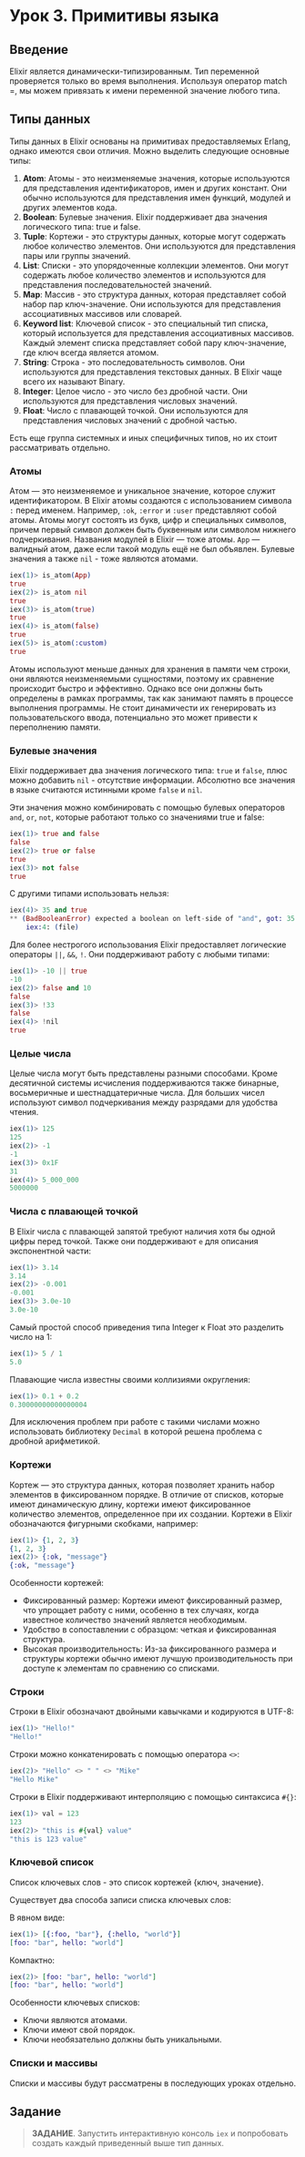 # Урок 3. Примитивы языка

## Введение

Elixir является динамически-типизированным. Тип переменной проверяется только во время выполнения.
Используя оператор match =, мы можем привязать к имени переменной значение любого типа.

## Типы данных

Типы данных в Elixir основаны на примитивах предоставляемых Erlang, однако имеются свои отличия.
Можно выделить следующие основные типы:

1. **Atom**: Атомы - это неизменяемые значения, которые используются для представления идентификаторов, имен и других констант. Они обычно используются для представления имен функций, модулей и других элементов кода.
2. **Boolean**: Булевые значения. Elixir поддерживает два значения логического типа: true и false.
3. **Tuple**: Кортежи - это структуры данных, которые могут содержать любое количество элементов. Они используются для представления пары или группы значений.
4. **List**: Списки - это упорядоченные коллекции элементов. Они могут содержать любое количество элементов и используются для представления последовательностей значений.
5. **Map**: Массив - это структура данных, которая представляет собой набор пар ключ-значение. Они используются для представления ассоциативных массивов или словарей.
6. **Keyword list**: Ключевой список - это специальный тип списка, который используется для представления ассоциативных массивов. Каждый элемент списка представляет собой пару ключ-значение, где ключ всегда является атомом.
7. **String**: Строка - это последовательность символов. Они используются для представления текстовых данных. В Elixir чаще всего их называют Binary.
8. **Integer**: Целое число - это число без дробной части. Они используются для представления числовых значений.
9. **Float**: Число с плавающей точкой. Они используются для представления числовых значений с дробной частью.

Есть еще группа системных и иных специфичных типов, но их стоит рассматривать отдельно.

###  Атомы

Атом — это неизменяемое и уникальное значение, которое служит идентификатором. 
В Elixir атомы создаются с использованием символа `:` перед именем. Например, `:ok`, `:error` и `:user` представляют собой атомы. 
Атомы могут состоять из букв, цифр и специальных символов, причем первый символ должен быть буквенным или символом нижнего подчеркивания.
Названия модулей в Elixir — тоже атомы. `App` — валидный атом, даже если такой модуль ещё не был объявлен.
Булевые значения а также `nil` - тоже являются атомами.

```elixir
iex(1)> is_atom(App)
true
iex(2)> is_atom nil
true
iex(3)> is_atom(true)
true
iex(4)> is_atom(false)
true
iex(5)> is_atom(:custom)
true
```

Атомы используют меньше данных для хранения в памяти чем строки, они являются неизменяемыми сущностями, поэтому их сравнение происходит быстро и эффективно.
Однако все они должны быть определены в рамках программы, так как занимают память в процессе выполнения программы.
Не стоит динамичести их генерировать из пользовательского ввода, потенциально это может привести к переполнению памяти.

### Булевые значения

Elixir поддерживает два значения логического типа: `true` и `false`, плюс можно добавить `nil` - отсутствие информации.
Абсолютно все значения в языке считаются истинными кроме `false` и `nil`.

Эти значения можно комбинировать с помощью булевых операторов `and`, `or`, `not`, которые работают только со значениями true и false:

```elixir
iex(1)> true and false
false
iex(2)> true or false
true
iex(3)> not false
true
```

С другими типами использовать нельзя:
```elixir
iex(4)> 35 and true
** (BadBooleanError) expected a boolean on left-side of "and", got: 35
    iex:4: (file)
```

Для более нестрогого использования Elixir предоставляет логические операторы `||`, `&&`, `!`. Они поддерживают работу с любыми типами:

```elixir
iex(1)> -10 || true
-10
iex(2)> false and 10
false
iex(3)> !33
false
iex(4)> !nil
true
```

### Целые числа

Целые числа могут быть представлены разными способами. 
Кроме десятичной системы исчисления поддерживаются также бинарные, восьмеричные и шестнадцатеричные числа.
Для больших чисел используют символ подчеркивания между разрядами для удобства чтения.

```elixir
iex(1)> 125
125
iex(2)> -1
-1
iex(3)> 0x1F
31
iex(4)> 5_000_000
5000000
```

### Числа с плавающей точкой

В Elixir числа с плавающей запятой требуют наличия хотя бы одной цифры перед точкой. Также они поддерживают `e` для описания экспонентной части:

```elixir
iex(1)> 3.14
3.14
iex(2)> -0.001
-0.001
iex(3)> 3.0e-10
3.0e-10
```

Самый простой способ приведения типа Integer к Float это разделить число на 1:
```elixir
iex(1)> 5 / 1
5.0
```

Плавающие числа известны своими коллизиями округления:
```elixir
iex(1)> 0.1 + 0.2
0.30000000000000004
```

Для исключения проблем при работе с такими числами можно использовать библиотеку `Decimal` в которой решена проблема с дробной арифметикой.

### Кортежи

Кортеж — это структура данных, которая позволяет хранить набор элементов в фиксированном порядке. 
В отличие от списков, которые имеют динамическую длину, кортежи имеют фиксированное количество элементов, определенное при их создании.
Кортежи в Elixir обозначаются фигурными скобками, например:
```elixir
iex(1)> {1, 2, 3}
{1, 2, 3}
iex(2)> {:ok, "message"}
{:ok, "message"}
```

Особенности кортежей:
* Фиксированный размер: Кортежи имеют фиксированный размер, что упрощает работу с ними, особенно в тех случаях, когда известное количество значений является необходимым.
* Удобство в сопоставлении с образцом: четкая и фиксированная структура.
* Высокая производительность: Из-за фиксированного размера и структуры кортежи обычно имеют лучшую производительность при доступе к элементам по сравнению со списками.

### Строки

Строки в Elixir обозначают двойными кавычками и кодируются в UTF-8:
```elixir
iex(1)> "Hello!"
"Hello!"
```

Строки можно конкатенировать с помощью оператора `<>`:
```elixir
iex(2)> "Hello" <> " " <> "Mike"
"Hello Mike"
```

Строки в Elixir поддерживают интерполяцию с помощью синтаксиса `#{}`:
```elixir
iex(1)> val = 123
123
iex(2)> "this is #{val} value"
"this is 123 value"
```

### Ключевой список

Список ключевых слов - это список кортежей {ключ, значение}. 

Существует два способа записи списка ключевых слов:

В явном виде:
```elixir
iex(1)> [{:foo, "bar"}, {:hello, "world"}]
[foo: "bar", hello: "world"]
```

Компактно:
```elixir
iex(2)> [foo: "bar", hello: "world"]
[foo: "bar", hello: "world"]
```

Особенности ключевых списков:
* Ключи являются атомами.
* Ключи имеют свой порядок.
* Ключи необязательно должны быть уникальными.

### Списки и массивы

Списки и массивы будут рассматрены в последующих уроках отдельно.

## Задание

> **ЗАДАНИЕ**. Запустить интерактивную консоль `iex` и попробовать создать каждый приведенный выше тип данных.